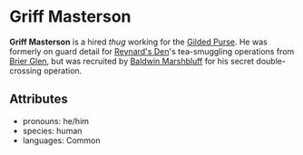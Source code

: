 # Griff Masterson

**Griff Masterson** is a hired _thug_ working for the [Gilded Purse](../../../organizations/gilded-purse). He was formerly on guard detail for [Reynard's Den](../../../organizations/reynards-den)'s tea-smuggling operations from [Brier Glen](../brier-glen.md), but was recruited by [Baldwin Marshbluff](baldwin-marshbluff.md) for his secret double-crossing operation.

## Attributes

- pronouns: he/him
- species: human
- languages: Common
